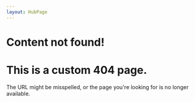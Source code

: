 ```yaml
---
layout: HubPage
---
```

# Content not found!

<div class="hubpage">
    <div class="section">
        <div class="row">
            <div class="col-sm-12 col-md-12">
                <div class="header">
                    <h1>This is a custom 404 page.</h1>
                </div>
            </div>
        </div>
        <div class="row">
            <div class="col-sm-12 col-md-12">
                The URL might be misspelled, or the page you're looking for is no longer available.
            </div>
        </div>
    </div>
</div>

